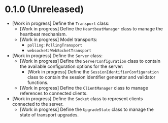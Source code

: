 # 0.1.0 (Unreleased)

- [Work in progress] Define the `Transport` class:
  - [Work in progress] Define the `HeartbeatManager` class to manage the
    heartbeat mechanism.
  - [Work in progress] Model transports:
    - `polling`: `PollingTransport`
    - `websocket`: `WebSocketTransport`
- [Work in progress] Define the `Server` class:
  - [Work in progress] Define the `ServerConfiguration` class to contain the
    available configuration options for the server:
    - [Work in progress] Define the `SessionIdentifierConfiguration` class to
      contain the session identifier generator and validator functions.
  - [Work in progress] Define the `ClientManager` class to manage references to
    connected clients.
- [Work in progress] Define the `Socket` class to represent clients connected to
  the server.
  - [Work in progress] Define the `UpgradeState` class to manage the state of
    transport upgrades.
